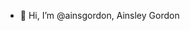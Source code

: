 - 👋 Hi, I’m @ainsgordon, Ainsley Gordon



<!---
ainsgordon/ainsgordon is a ✨ special ✨ repository because its `README.md` (this file) appears on your GitHub profile.
You can click the Preview link to take a look at your changes.
--->
